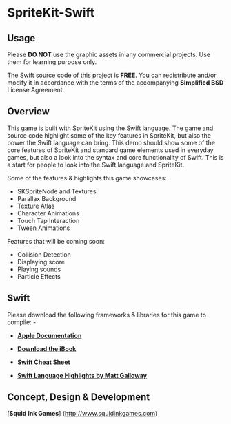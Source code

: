 SpriteKit-Swift
================

Usage
---

Please __DO NOT__ use the graphic assets in any commercial projects. Use them for learning purpose only.

The Swift source code of this project is __FREE__. You can redistribute and/or modify it in accordance with the terms of the accompanying __Simplified BSD__ License Agreement.

Overview
---

This game is built with SpriteKit using the Swift language. The game and source code highlight some of the key features in SpriteKit, but also the power the Swift language can bring. This demo should show some of the core features of SpriteKit and standard game elements used in everyday games, but also a look into the syntax and core functionality of Swift. This is a start for people to look into the Swift language and SpriteKit.

Some of the features & highlights this game showcases:

* SKSpriteNode and Textures
* Parallax Background
* Texture Atlas
* Character Animations
* Touch Tap Interaction
* Tween Animations

Features that will be coming soon:

* Collision Detection
* Displaying score
* Playing sounds
* Particle Effects

Swift
---

Please download the following frameworks & libraries for this game to compile: -

* [__Apple Documentation__](https://developer.apple.com/library/prerelease/ios/documentation/swift/conceptual/swift_programming_language/index.html)

* [__Download the iBook__](https://itunes.apple.com/us/book/the-swift-programming-language/id881256329?mt=11)

* [__Swift Cheat Sheet__](https://github.com/grant/swift-cheat-sheet)

* [__Swift Language Highlights by Matt Galloway__](http://www.raywenderlich.com/73997/swift-language-highlights)

Concept, Design & Development
---

[__Squid Ink Games__] (http://www.squidinkgames.com)
